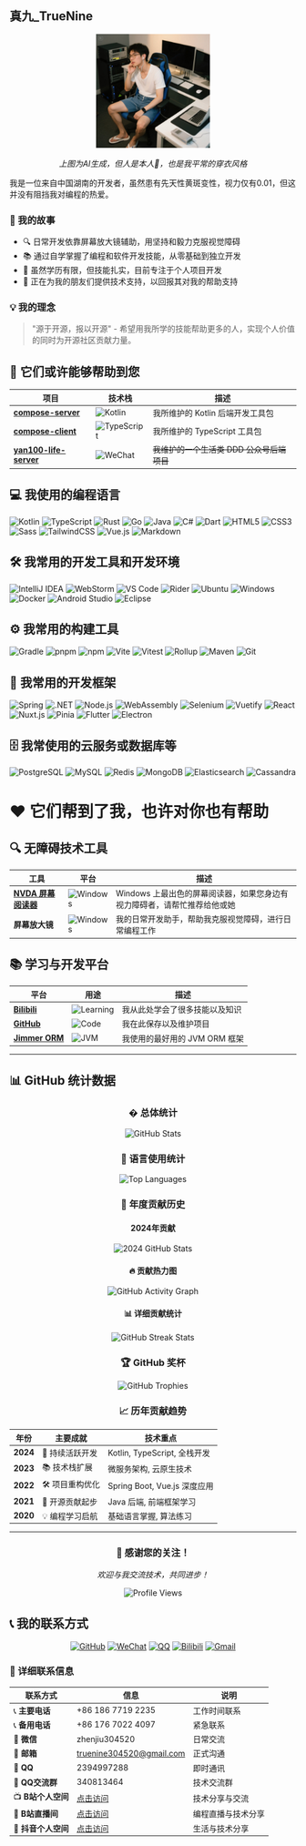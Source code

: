 

## 真九_TrueNine

<div align="center">
  <img src="./personal_photo.jpeg" alt="AI Generated" width="200">

  <p><em>上图为AI生成，但人是本人🤪，也是我平常的穿衣风格</em></p>
</div>

我是一位来自中国湖南的开发者，虽然患有先天性黄斑变性，视力仅有0.01，但这并没有阻挡我对编程的热爱。

### 📖 我的故事

- 🔍 日常开发依靠屏幕放大镜辅助，用坚持和毅力克服视觉障碍
- 📚 通过自学掌握了编程和软件开发技能，从零基础到独立开发
- 💪 虽然学历有限，但技能扎实，目前专注于个人项目开发
- 🤝 正在为我的朋友们提供技术支持，以回报其对我的帮助支持

### 💡 我的理念
> "源于开源，报以开源" - 希望用我所学的技能帮助更多的人，实现个人价值的同时为开源社区贡献力量。

## 💼 它们或许能够帮助到您

| 项目 | 技术栈 | 描述 |
|------|--------|------|
| [**compose-server**](https://github.com/TrueNine/compose-server) | ![Kotlin](https://img.shields.io/badge/Kotlin-7F52FF?style=flat&logo=kotlin&logoColor=white) | 我所维护的 Kotlin 后端开发工具包 |
| [**compose-client**](https://github.com/TrueNine/compose-client) | ![TypeScript](https://img.shields.io/badge/TypeScript-3178C6?style=flat&logo=typescript&logoColor=white) | 我所维护的 TypeScript 工具包 |
| [**yan100-life-server**](https://github.com/TrueNine/yan100-life-server) | ![WeChat](https://img.shields.io/badge/WeChat-07C160?style=flat&logo=wechat&logoColor=white) | ~~我维护的一个生活类 DDD 公众号后端项目~~ |

## 💻 我使用的编程语言

![Kotlin](https://img.shields.io/badge/Kotlin-7F52FF?style=flat-square&logo=kotlin&logoColor=white)
![TypeScript](https://img.shields.io/badge/TypeScript-3178C6?style=flat-square&logo=typescript&logoColor=white)
![Rust](https://img.shields.io/badge/Rust-000000?style=flat-square&logo=rust&logoColor=white)
![Go](https://img.shields.io/badge/Go-00ADD8?style=flat-square&logo=go&logoColor=white)
![Java](https://img.shields.io/badge/Java-ED8B00?style=flat-square&logo=openjdk&logoColor=white)
![C#](https://img.shields.io/badge/C%23-239120?style=flat-square&logo=csharp&logoColor=white)
![Dart](https://img.shields.io/badge/Dart-0175C2?style=flat-square&logo=dart&logoColor=white)
![HTML5](https://img.shields.io/badge/HTML5-E34F26?style=flat-square&logo=html5&logoColor=white)
![CSS3](https://img.shields.io/badge/CSS3-1572B6?style=flat-square&logo=css3&logoColor=white)
![Sass](https://img.shields.io/badge/Sass-CC6699?style=flat-square&logo=sass&logoColor=white)
![TailwindCSS](https://img.shields.io/badge/Tailwind_CSS-38B2AC?style=flat-square&logo=tailwind-css&logoColor=white)
![Vue.js](https://img.shields.io/badge/Vue.js-4FC08D?style=flat-square&logo=vuedotjs&logoColor=white)
![Markdown](https://img.shields.io/badge/Markdown-000000?style=flat-square&logo=markdown&logoColor=white)

## 🛠️ 我常用的开发工具和开发环境

![IntelliJ IDEA](https://img.shields.io/badge/IntelliJ_IDEA-000000?style=flat-square&logo=intellij-idea&logoColor=white)
![WebStorm](https://img.shields.io/badge/WebStorm-000000?style=flat-square&logo=webstorm&logoColor=white)
![VS Code](https://img.shields.io/badge/VS_Code-007ACC?style=flat-square&logo=visual-studio-code&logoColor=white)
![Rider](https://img.shields.io/badge/Rider-000000?style=flat-square&logo=rider&logoColor=white)
![Ubuntu](https://img.shields.io/badge/Ubuntu-E95420?style=flat-square&logo=ubuntu&logoColor=white)
![Windows](https://img.shields.io/badge/Windows-0078D6?style=flat-square&logo=windows&logoColor=white)
![Docker](https://img.shields.io/badge/Docker-2496ED?style=flat-square&logo=docker&logoColor=white)
![Android Studio](https://img.shields.io/badge/Android_Studio-3DDC84?style=flat-square&logo=android-studio&logoColor=white)
![Eclipse](https://img.shields.io/badge/Eclipse-2C2255?style=flat-square&logo=eclipse&logoColor=white)

## ⚙️ 我常用的构建工具

![Gradle](https://img.shields.io/badge/Gradle-02303A?style=flat-square&logo=gradle&logoColor=white)
![pnpm](https://img.shields.io/badge/pnpm-F69220?style=flat-square&logo=pnpm&logoColor=white)
![npm](https://img.shields.io/badge/npm-CB3837?style=flat-square&logo=npm&logoColor=white)
![Vite](https://img.shields.io/badge/Vite-646CFF?style=flat-square&logo=vite&logoColor=white)
![Vitest](https://img.shields.io/badge/Vitest-6E9F18?style=flat-square&logo=vitest&logoColor=white)
![Rollup](https://img.shields.io/badge/Rollup-EC4A3F?style=flat-square&logo=rollup.js&logoColor=white)
![Maven](https://img.shields.io/badge/Apache_Maven-C71A36?style=flat-square&logo=apache-maven&logoColor=white)
![Git](https://img.shields.io/badge/Git-F05032?style=flat-square&logo=git&logoColor=white)

## 🚀 我常用的开发框架

![Spring](https://img.shields.io/badge/Spring-6DB33F?style=flat-square&logo=spring&logoColor=white)
![.NET](https://img.shields.io/badge/.NET-512BD4?style=flat-square&logo=dotnet&logoColor=white)
![Node.js](https://img.shields.io/badge/Node.js-339933?style=flat-square&logo=nodedotjs&logoColor=white)
![WebAssembly](https://img.shields.io/badge/WebAssembly-654FF0?style=flat-square&logo=webassembly&logoColor=white)
![Selenium](https://img.shields.io/badge/Selenium-43B02A?style=flat-square&logo=selenium&logoColor=white)
![Vuetify](https://img.shields.io/badge/Vuetify-1867C0?style=flat-square&logo=vuetify&logoColor=white)
![React](https://img.shields.io/badge/React-20232A?style=flat-square&logo=react&logoColor=61DAFB)
![Nuxt.js](https://img.shields.io/badge/Nuxt.js-00DC82?style=flat-square&logo=nuxtdotjs&logoColor=white)
![Pinia](https://img.shields.io/badge/Pinia-FFD859?style=flat-square&logo=pinia&logoColor=black)
![Flutter](https://img.shields.io/badge/Flutter-02569B?style=flat-square&logo=flutter&logoColor=white)
![Electron](https://img.shields.io/badge/Electron-47848F?style=flat-square&logo=electron&logoColor=white)

## 🗄️ 我常使用的云服务或数据库等

![PostgreSQL](https://img.shields.io/badge/PostgreSQL-336791?style=flat-square&logo=postgresql&logoColor=white)
![MySQL](https://img.shields.io/badge/MySQL-4479A1?style=flat-square&logo=mysql&logoColor=white)
![Redis](https://img.shields.io/badge/Redis-DC382D?style=flat-square&logo=redis&logoColor=white)
![MongoDB](https://img.shields.io/badge/MongoDB-47A248?style=flat-square&logo=mongodb&logoColor=white)
![Elasticsearch](https://img.shields.io/badge/Elasticsearch-005571?style=flat-square&logo=elasticsearch&logoColor=white)
![Cassandra](https://img.shields.io/badge/Cassandra-1287B1?style=flat-square&logo=apache-cassandra&logoColor=white)

# ❤️ 它们帮到了我，也许对你也有帮助

## 🔍 无障碍技术工具

| 工具 | 平台 | 描述 |
|------|------|------|
| [**NVDA 屏幕阅读器**](https://github.com/nvaccess/nvda) | ![Windows](https://img.shields.io/badge/Windows-0078D6?style=flat&logo=windows&logoColor=white) | Windows 上最出色的屏幕阅读器，如果您身边有视力障碍者，请帮忙推荐给他或她 |
| **屏幕放大镜** | ![Windows](https://img.shields.io/badge/Windows-0078D6?style=flat&logo=windows&logoColor=white) | 我的日常开发助手，帮助我克服视觉障碍，进行日常编程工作 |

## 📚 学习与开发平台

| 平台 | 用途 | 描述 |
|------|------|------|
| [**Bilibili**](https://bilibili.com) | ![Learning](https://img.shields.io/badge/Learning-00A1D6?style=flat&logo=bilibili&logoColor=white) | 我从此处学会了很多技能以及知识 |
| [**GitHub**](https://github.com/) | ![Code](https://img.shields.io/badge/Code-181717?style=flat&logo=github&logoColor=white) | 我在此保存以及维护项目 |
| [**Jimmer ORM**](https://github.com/babyfish-ct/jimmer) | ![JVM](https://img.shields.io/badge/JVM-ED8B00?style=flat&logo=openjdk&logoColor=white) | 我使用的最好用的 JVM ORM 框架 |

---

## 📊 GitHub 统计数据

<div align="center">

  ### � 总体统计
  <img src="https://github-readme-stats.vercel.app/api?username=TrueNine&show_icons=true&theme=radical&hide_border=true&bg_color=0d1117" alt="GitHub Stats">

  ### 🌟 语言使用统计
  <img src="https://github-readme-stats.vercel.app/api/top-langs/?username=TrueNine&layout=compact&theme=radical&hide_border=true&bg_color=0d1117" alt="Top Languages">

  ### 📅 年度贡献历史

  #### 2024年贡献
  <img src="https://github-readme-stats.vercel.app/api?username=TrueNine&show_icons=true&theme=radical&hide_border=true&bg_color=0d1117&custom_title=2024年GitHub活动" alt="2024 GitHub Stats">

  #### 🔥 贡献热力图
  <img src="https://github-readme-activity-graph.vercel.app/graph?username=TrueNine&theme=react-dark&hide_border=true&bg_color=0d1117" alt="GitHub Activity Graph">

  #### 📊 详细贡献统计
  <img src="https://github-readme-streak-stats.herokuapp.com/?user=TrueNine&theme=radical&hide_border=true&background=0d1117" alt="GitHub Streak Stats">

  ### 🏆 GitHub 奖杯
  <img src="https://github-profile-trophy.vercel.app/?username=TrueNine&theme=radical&no-frame=true&no-bg=true&margin-w=4&row=2&column=4" alt="GitHub Trophies">

  ### 📈 历年贡献趋势

  | 年份 | 主要成就 | 技术重点 |
  |------|----------|----------|
  | **2024** | 🚀 持续活跃开发 | Kotlin, TypeScript, 全栈开发 |
  | **2023** | 📚 技术栈扩展 | 微服务架构, 云原生技术 |
  | **2022** | 🛠️ 项目重构优化 | Spring Boot, Vue.js 深度应用 |
  | **2021** | 🌱 开源贡献起步 | Java 后端, 前端框架学习 |
  | **2020** | 💡 编程学习启航 | 基础语言掌握, 算法练习 |

</div>

---

<div align="center">
  <h3>💝 感谢您的关注！</h3>
  <p><em>欢迎与我交流技术，共同进步！</em></p>

  <img src="https://komarev.com/ghpvc/?username=TrueNine&color=blueviolet&style=flat-square&label=Profile+Views" alt="Profile Views">
</div>

## 📞 我的联系方式

<div align="center">

[![GitHub](https://img.shields.io/badge/GitHub-181717?style=flat-square&logo=github&logoColor=white)](https://github.com/TrueNine)
[![WeChat](https://img.shields.io/badge/WeChat-07C160?style=flat-square&logo=wechat&logoColor=white)](https://weixin.qq.com)
[![QQ](https://img.shields.io/badge/QQ-EB1923?style=flat-square&logo=tencent-qq&logoColor=white)](https://qm.qq.com/cgi-bin/qm/qr?k=your_qq_group_key)
[![Bilibili](https://img.shields.io/badge/Bilibili-00A1D6?style=flat-square&logo=bilibili&logoColor=white)](https://space.bilibili.com/405842500)
[![Gmail](https://img.shields.io/badge/Gmail-EA4335?style=flat-square&logo=gmail&logoColor=white)](mailto:truenine304520@gmail.com)

</div>

### 📱 详细联系信息

| 联系方式 | 信息 | 说明 |
|---------|------|------|
| 📞 **主要电话** | +86 186 7719 2235 | 工作时间联系 |
| 📞 **备用电话** | +86 176 7022 4097 | 紧急联系 |
| 💬 **微信** | zhenjiu304520 | 日常交流 |
| 📧 **邮箱** | truenine304520@gmail.com | 正式沟通 |
| 🐧 **QQ** | 2394997288 | 即时通讯 |
| 👥 **QQ交流群** | 340813464 | 技术交流群 |
| 📺 **B站个人空间** | [点击访问](https://space.bilibili.com/405842500) | 技术分享与交流 |
| 🎥 **B站直播间** | [点击访问](https://live.bilibili.com/21618217) | 编程直播与技术分享 |
| 🎵 **抖音个人空间** | [点击访问](https://www.douyin.com/user/MS4wLjABAAAAdpb0k7qlIy68EAuOHZU5lUVVVTUeIml2FFVxxv4BSb3t2_Bto_M74pkaM1fetD0e) | 生活与技术分享 |
